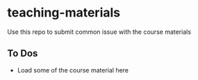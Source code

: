 # teaching-materials

Use this repo to submit common issue with the course materials


## To Dos

- Load some of the course material here
